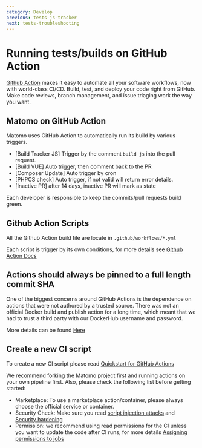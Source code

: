 ```yaml
---
category: Develop
previous: tests-js-tracker
next: tests-troubleshooting
---
```

# Running tests/builds on GitHub Action

[Github Action](https://github.com/features/actions) makes it easy to automate all your software workflows, now with world-class CI/CD. Build, test, and deploy your code right from GitHub. Make code reviews, branch management, and issue triaging work the way you want.

## Matomo on GitHub Action

Matomo uses GitHub Action to automatically run its build by various triggers.
- [Build Tracker JS] Trigger by the comment `build js` into the pull request.
- [Build VUE] Auto trigger, then comment back to the PR
- [Composer Update] Auto trigger by cron
- [PHPCS check] Auto trigger, if not valid will return error details.
- [Inactive PR] after 14 days, inactive PR will mark as state


Each developer is responsible to keep the commits/pull requests build green.

## Github Action Scripts

All the Github Action build file are locate in `.github/workflows/*.yml`

Each script is trigger by its own conditions, for more details see [Github Action Docs](https://docs.github.com/en/actions)

## Actions should always be pinned to a full length commit SHA

One of the biggest concerns around GitHub Actions is the dependence on actions that were not authored by a trusted source. There was not an official Docker build and publish action for a long time, which meant that we had to trust a third party with our DockerHub username and password.

More details can be found [Here](https://michaelheap.com/ensure-github-actions-pinned-sha/)

## Create a new CI script

To create a new CI script please read [Quickstart for GitHub Actions](https://docs.github.com/en/actions/quickstart)

We recommend forking the Matomo project first and running actions on your own pipeline first. Also, please check the following list before getting started:


- Marketplace: To use a marketplace action/container, please always choose the official service or container.
- Security Check: Make sure you read [script injection attacks](https://docs.github.com/en/actions/learn-github-actions/security-hardening-for-github-actions#example-of-a-script-injection-attack) and [Security hardening](https://docs.github.com/en/actions/security-guides/security-hardening-for-github-actions)
- Permission: we recommend using read permissions for the CI unless you want to update the code after CI runs, for more details [Assigning permissions to jobs](https://docs.github.com/en/enterprise-cloud@latest/actions/using-jobs/assigning-permissions-to-jobs)
